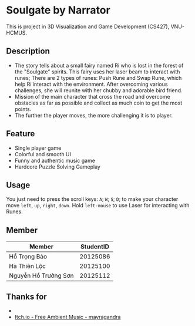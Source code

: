# Soulgate by Narrator

This is project in 3D Visualization and Game Development (CS427), VNU-HCMUS.

## Description
- The story tells about a small fairy named Ri who is lost in the forest of the "Soulgate" spirits. This fairy uses her laser beam to interact with runes; There are 2 types of runes: Push Rune and Swap Rune, which help Ri interact with the environment. After overcoming various challenges, she will reunite with her chubby and adorable bird friend.
- Mission of the main character that cross the road and overcome obstacles as far as possible and collect as much coin to get the most points.
- The further the player moves, the more challenging it is to player.
## Feature
- Single player game
- Colorful and smooth UI
- Funny and authentic music game
- Hardcore Puzzle Solving Gameplay

## Usage

You just need to press the scroll keys: `A`; `W`; `S`; `D`; to make your character move `left`, `up`, `right`, `down`.
Hold `left-mouse` to use Laser for interacting with Runes.

## Member

| Member               | StudentID |
| -------------------- | --------- |
| Hồ Trọng Bảo         | 20125086  |
| Hà Thiên Lộc         | 20125100  |
| Nguyễn Hồ Trường Sơn | 20125112  |

## Thanks for
- <a href="https://itch.io/game-assets" title="Itch.io">
- <a href="https://mayragandra.itch.io/freeambientmusic" title="Zapsplat">Itch.io - Free Ambient Music - mayragandra</a>